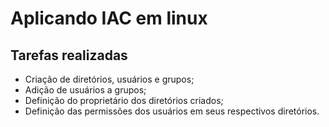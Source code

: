 # Aplicando IAC em linux

## Tarefas realizadas

- Criação de diretórios, usuários e grupos;
- Adição de usuários a grupos;
- Definição do proprietário dos diretórios criados;
- Definição das permissões dos usuários em seus respectivos diretórios.

